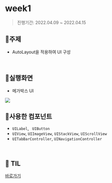 # week1 

> 진행기간: 2022.04.09 ~ 2022.04.15

## 🎯주제

- AutoLayout을 적용하여 UI 구성

</br>

## 🎯실행화면

- 메가박스 UI

<img src="https://user-images.githubusercontent.com/98953443/169234505-5308d2c7-d7fb-411b-a21a-6a385d83db1b.gif">

</br>

## 🎯사용한 컴포넌트

- `UILabel`, ` UIButton`
- `UIView`, `UIImageView`, `UIStackView`, `UIScrollView`
- `UITabBarController`, `UINavigationController`

</br>

## 🎯 TIL

[바로가기](https://github.com/Hhyemm/RC_iOS/blob/main/TIL/1주차(22.04.09%7E22.04.15).md)

</br>

</br>